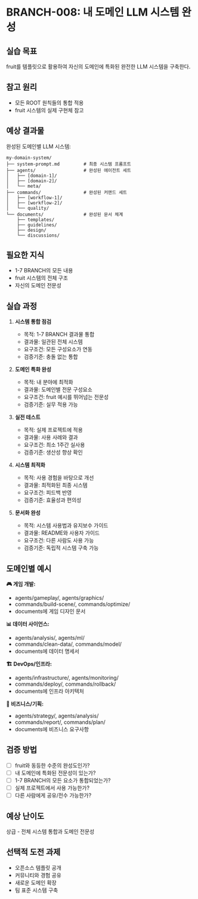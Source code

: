 # BRANCH-008: 내 도메인 LLM 시스템 완성

## 실습 목표

fruit를 템플릿으로 활용하여 자신의 도메인에 특화된 완전한 LLM 시스템을 구축한다.

## 참고 원리

- 모든 ROOT 원칙들의 통합 적용
- fruit 시스템의 실제 구현체 참고

## 예상 결과물

완성된 도메인별 LLM 시스템:

```text
my-domain-system/
├── system-prompt.md         # 최종 시스템 프롬프트
├── agents/                  # 완성된 에이전트 세트
│   ├── [domain-1]/
│   ├── [domain-2]/
│   └── meta/
├── commands/                # 완성된 커맨드 세트
│   ├── [workflow-1]/
│   ├── [workflow-2]/
│   └── quality/
└── documents/               # 완성된 문서 체계
    ├── templates/
    ├── guidelines/
    ├── design/
    └── discussions/
```

## 필요한 지식

- 1-7 BRANCH의 모든 내용
- fruit 시스템의 전체 구조
- 자신의 도메인 전문성

## 실습 과정

1. **시스템 통합 점검**
   - 목적: 1-7 BRANCH 결과물 통합
   - 결과물: 일관된 전체 시스템
   - 요구조건: 모든 구성요소가 연동
   - 검증기준: 충돌 없는 통합

2. **도메인 특화 완성**
   - 목적: 내 분야에 최적화
   - 결과물: 도메인별 전문 구성요소
   - 요구조건: fruit 예시를 뛰어넘는 전문성
   - 검증기준: 실무 적용 가능

3. **실전 테스트**
   - 목적: 실제 프로젝트에 적용
   - 결과물: 사용 사례와 결과
   - 요구조건: 최소 1주간 실사용
   - 검증기준: 생산성 향상 확인

4. **시스템 최적화**
   - 목적: 사용 경험을 바탕으로 개선
   - 결과물: 최적화된 최종 시스템
   - 요구조건: 피드백 반영
   - 검증기준: 효율성과 편의성

5. **문서화 완성**
   - 목적: 시스템 사용법과 유지보수 가이드
   - 결과물: README와 사용자 가이드
   - 요구조건: 다른 사람도 사용 가능
   - 검증기준: 독립적 시스템 구축 가능

## 도메인별 예시

**🎮 게임 개발:**

- agents/gameplay/, agents/graphics/
- commands/build-scene/, commands/optimize/
- documents에 게임 디자인 문서

**📊 데이터 사이언스:**

- agents/analysis/, agents/ml/
- commands/clean-data/, commands/model/
- documents에 데이터 명세서

**🏗️ DevOps/인프라:**

- agents/infrastructure/, agents/monitoring/
- commands/deploy/, commands/rollback/
- documents에 인프라 아키텍처

**💼 비즈니스/기획:**

- agents/strategy/, agents/analysis/
- commands/report/, commands/plan/
- documents에 비즈니스 요구사항

## 검증 방법

- [ ] fruit와 동등한 수준의 완성도인가?
- [ ] 내 도메인에 특화된 전문성이 있는가?
- [ ] 1-7 BRANCH의 모든 요소가 통합되었는가?
- [ ] 실제 프로젝트에서 사용 가능한가?
- [ ] 다른 사람에게 공유/전수 가능한가?

## 예상 난이도

상급 - 전체 시스템 통합과 도메인 전문성

## 선택적 도전 과제

- 오픈소스 템플릿 공개
- 커뮤니티와 경험 공유
- 새로운 도메인 확장
- 팀 표준 시스템 구축
